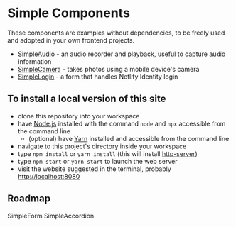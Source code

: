 # Simple Components

These components are examples without dependencies, to be freely used and adopted in your own frontend projects.

- [SimpleAudio](https://rendall.github.io/simple-components/SimpleAudio) - an audio recorder and playback, useful to capture audio information
- [SimpleCamera](https://rendall.github.io/simple-components/SimpleCamera) - takes photos using a mobile device's camera
- [SimpleLogin](https://rendall.github.io/simple-components/SimpleLogin) - a form that handles Netlify Identity login

## To install a local version of this site

- clone this repository into your workspace
- have [Node.js](https://nodejs.org/en/) installed with the command `node` and `npx` accessible from the command line
    - (optional) have [Yarn](https://yarnpkg.com) installed and accessible from the command line
- navigate to this project's directory inside your workspace
- type `npm install` or `yarn install` (this will install [http-server](https://www.npmjs.com/package/http-server))
- type `npm start` or `yarn start` to launch the web server
- visit the website suggested in the terminal, probably <http://localhost:8080>

## Roadmap

SimpleForm
SimpleAccordion

